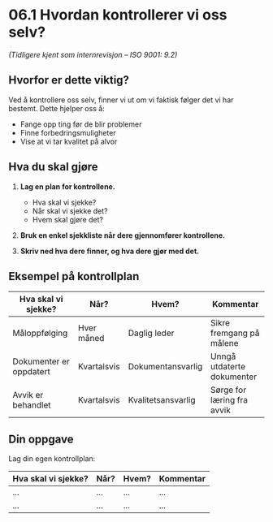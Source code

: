 # 06.1 Hvordan kontrollerer vi oss selv?

*(Tidligere kjent som internrevisjon – ISO 9001: 9.2)*

## Hvorfor er dette viktig?

Ved å kontrollere oss selv, finner vi ut om vi faktisk følger det vi har bestemt. Dette hjelper oss å:
- Fange opp ting før de blir problemer
- Finne forbedringsmuligheter
- Vise at vi tar kvalitet på alvor

## Hva du skal gjøre

1. **Lag en plan for kontrollene.**
   - Hva skal vi sjekke?
   - Når skal vi sjekke det?
   - Hvem skal gjøre det?

2. **Bruk en enkel sjekkliste når dere gjennomfører kontrollene.**

3. **Skriv ned hva dere finner, og hva dere gjør med det.**

## Eksempel på kontrollplan

| Hva skal vi sjekke? | Når? | Hvem? | Kommentar |
|--------------------|------|-------|-----------|
| Måloppfølging | Hver måned | Daglig leder | Sikre fremgang på målene |
| Dokumenter er oppdatert | Kvartalsvis | Dokumentansvarlig | Unngå utdaterte dokumenter |
| Avvik er behandlet | Kvartalsvis | Kvalitetsansvarlig | Sørge for læring fra avvik |

## Din oppgave

Lag din egen kontrollplan:

| Hva skal vi sjekke? | Når? | Hvem? | Kommentar |
|--------------------|------|-------|-----------|
| ... | ... | ... | ... |
| ... | ... | ... | ... |
